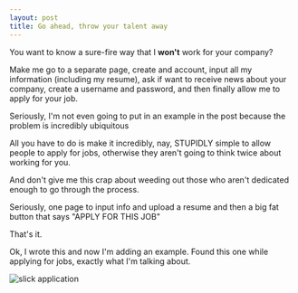 ```yaml
---
layout: post
title: Go ahead, throw your talent away
---
```


You want to know a sure-fire way that I **won't** work for your company?
<!--more-->

Make me go to a separate page, create and account, input all my information (including my resume), ask if want to receive news about your company, create a username and password, and then finally allow me to apply for your job.

<!--<img src="{{ site.baseurl }}/images/001-1-facebook.png" alt="Green Dot" class="sm-img"/>-->

Seriously, I'm not even going to put in an example in the post because the problem is incredibly ubiquitous
<!--<img src="{{ site.baseurl }}/images/001-2-facebook.png" alt="Facebook Problem" class="sm-img"/>-->

All you have to do is make it incredibly, nay, STUPIDLY simple to allow people to apply for jobs, otherwise they aren't going to think twice about working for you.

And don't give me this crap about weeding out those who aren't dedicated enough to go through the process.

Seriously, one page to input info and upload a resume and then a big fat button that says "APPLY FOR THIS JOB"

That's it.

Ok, I wrote this and now I'm adding an example. Found this one while applying for jobs, exactly what I'm talking about.

<img src="{{ site.baseurl }}/images/slick- application.png" alt="slick application" class="sm-img"/>

